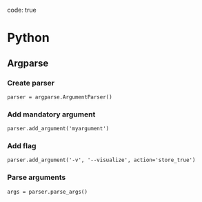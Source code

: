 code: true

# Python

## Argparse
### Create parser
```{.python}
parser = argparse.ArgumentParser()
```

### Add mandatory argument
```{.python}
parser.add_argument('myargument')
```

### Add flag
```{.python}
parser.add_argument('-v', '--visualize', action='store_true')
```

### Parse arguments
```{.python}
args = parser.parse_args()
``` 
